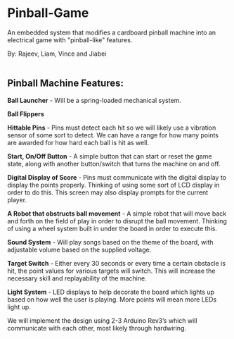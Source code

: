 # Pinball-Game
An embedded system that modifies a cardboard pinball machine into an electrical game with "pinball-like" features. <br>

By: Rajeev, Liam, Vince and Jiabei <br><br>

## Pinball Machine Features:

**Ball Launcher** - Will be a spring-loaded mechanical system.

**Ball Flippers**

**Hittable Pins** - Pins must detect each hit so we will likely use a vibration sensor of some sort to detect. We can have a range for how many points are awarded for how hard each ball is hit as well.

**Start, On/Off Button** - A simple button that can start or reset the game state, along with another button/switch that turns the machine on and off.

**Digital Display of Score** - Pins must communicate with the digital display to display the points properly. Thinking of using some sort of LCD display in order to do this. This screen may also display prompts for the current player.

**A Robot that obstructs ball movement** - A simple robot that will move back and forth on the field of play in order to disrupt the ball movement. Thinking of using a wheel system built in under the board in order to execute this. 

**Sound System** - Will play songs based on the theme of the board, with adjustable volume based on the supplied voltage.

**Target Switch** - Either every 30 seconds or every time a certain obstacle is hit, the point values for various targets will switch. This will increase the necessary skill and replayability of the machine.

**Light System** - LED displays to help decorate the board which lights up based on how well the user is playing. More points will mean more LEDs light up. 

We will implement the design using 2-3 Arduino Rev3’s which will communicate with each other, most likely through hardwiring.

